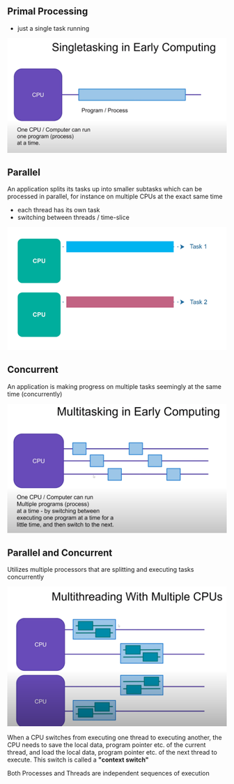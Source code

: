 ## Primal Processing
- just a single task running

<img src="https://raw.githubusercontent.com/i-den/concurrency/master/src/main/resources/pictures/general/01_Singletasking.png">

## Parallel
An application splits its tasks up into smaller subtasks which can be processed in parallel, for instance on multiple CPUs at the exact same time
- each thread has its own task
- switching between threads / time-slice

<img src="https://raw.githubusercontent.com/i-den/concurrency/master/src/main/resources/pictures/general/02_Parallel_Execution.png">

## Concurrent
An application is making progress on multiple tasks seemingly at the same time (concurrently)

<img src="https://raw.githubusercontent.com/i-den/concurrency/master/src/main/resources/pictures/general/03_Concurrency.png">

## Parallel and Concurrent
Utilizes multiple processors that are splitting and executing tasks concurrently

<img src="https://raw.githubusercontent.com/i-den/concurrency/master/src/main/resources/pictures/general/04_Parallel_Concurrent.png">

When a CPU switches from executing one thread to executing another, the CPU needs to save the local data, program pointer etc. of the current thread, and load the local data, program pointer etc. of the next thread to execute. This switch is called a __"context switch"__

Both Processes and Threads are independent sequences of execution
